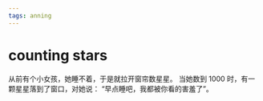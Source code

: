 ```yaml
---
tags: anning
---
```


# counting stars

从前有个小女孩，她睡不着，于是就拉开窗帘数星星。 当她数到 1000 时，有一颗星星落到了窗口，对她说： “早点睡吧，我都被你看的害羞了”。
